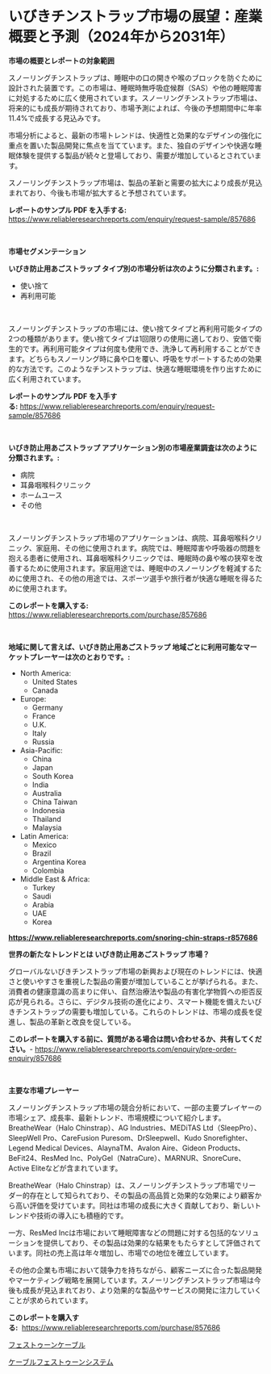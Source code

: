 <p><h1>いびきチンストラップ市場の展望：産業概要と予測（2024年から2031年）</h1></p><p><strong>市場の概要とレポートの対象範囲</strong></p>
<p><p>スノーリングチンストラップは、睡眠中の口の開きや喉のブロックを防ぐために設計された装置です。この市場は、睡眠時無呼吸症候群（SAS）や他の睡眠障害に対処するために広く使用されています。スノーリングチンストラップ市場は、将来的にも成長が期待されており、市場予測によれば、今後の予想期間中に年率11.4%で成長する見込みです。</p><p>市場分析によると、最新の市場トレンドは、快適性と効果的なデザインの強化に重点を置いた製品開発に焦点を当てています。また、独自のデザインや快適な睡眠体験を提供する製品が続々と登場しており、需要が増加しているとされています。</p><p>スノーリングチンストラップ市場は、製品の革新と需要の拡大により成長が見込まれており、今後も市場が拡大すると予想されています。</p></p>
<p><strong>レポートのサンプル PDF を入手する:</strong> <a href="https://www.reliableresearchreports.com/enquiry/request-sample/857686">https://www.reliableresearchreports.com/enquiry/request-sample/857686</a></p>
<p>&nbsp;</p>
<p><strong>市場セグメンテーション</strong></p>
<p><strong>いびき防止用あごストラップ タイプ別の市場分析は次のように分類されます。:</strong></p>
<p><ul><li>使い捨て</li><li>再利用可能</li></ul></p>
<p>&nbsp;</p>
<p><p>スノーリングチンストラップの市場には、使い捨てタイプと再利用可能タイプの2つの種類があります。使い捨てタイプは1回限りの使用に適しており、安価で衛生的です。再利用可能タイプは何度も使用でき、洗浄して再利用することができます。どちらもスノーリング時に鼻や口を覆い、呼吸をサポートするための効果的な方法です。このようなチンストラップは、快適な睡眠環境を作り出すために広く利用されています。</p></p>
<p><strong>レポートのサンプル PDF を入手する:</strong>&nbsp;<a href="https://www.reliableresearchreports.com/enquiry/request-sample/857686">https://www.reliableresearchreports.com/enquiry/request-sample/857686</a></p>
<p>&nbsp;</p>
<p><strong> いびき防止用あごストラップ アプリケーション別の市場産業調査は次のように分類されます。:</strong></p>
<p><ul><li>病院</li><li>耳鼻咽喉科クリニック</li><li>ホームユース</li><li>その他</li></ul></p>
<p>&nbsp;</p>
<p><p>スノーリングチンストラップ市場のアプリケーションは、病院、耳鼻咽喉科クリニック、家庭用、その他に使用されます。病院では、睡眠障害や呼吸器の問題を抱える患者に使用され、耳鼻咽喉科クリニックでは、睡眠時の鼻や喉の狭窄を改善するために使用されます。家庭用途では、睡眠中のスノーリングを軽減するために使用され、その他の用途では、スポーツ選手や旅行者が快適な睡眠を得るために使用されます。</p></p>
<p><strong>このレポートを購入する:</strong>&nbsp; <a href="https://www.reliableresearchreports.com/purchase/857686">https://www.reliableresearchreports.com/purchase/857686</a></p>
<p>&nbsp;</p>
<p><strong>地域に関して言えば、いびき防止用あごストラップ 地域ごとに利用可能なマーケットプレーヤーは次のとおりです。:</strong></p>
<p><ul>
    <li>
        North America:
        <ul>
            <li>United States</li>
            <li>Canada</li>
        </ul>
    </li>
    <li>
        Europe:
        <ul>
            <li>Germany</li>
            <li>France</li>
            <li>U.K.</li>
            <li>Italy</li>
            <li>Russia</li>
        </ul>
    </li>
    <li>
        Asia-Pacific:
        <ul>
            <li>China</li>
            <li>Japan</li>
            <li>South Korea</li>
            <li>India</li>
            <li>Australia</li>
            <li>China Taiwan</li>
            <li>Indonesia</li>
            <li>Thailand</li>
            <li>Malaysia</li>
        </ul>
    </li>
    <li>
        Latin America:
        <ul>
            <li>Mexico</li>
            <li>Brazil</li>
            <li>Argentina Korea</li>
            <li>Colombia</li>
        </ul>
    </li>
    <li>
        Middle East & Africa:
        <ul>
            <li>Turkey</li>
            <li>Saudi</li>
            <li>Arabia</li>
            <li>UAE</li>
            <li>Korea</li>
        </ul>
    </li>
    </ul></p>
<p><strong><a href="https://www.reliableresearchreports.com/snoring-chin-straps-r857686">https://www.reliableresearchreports.com/snoring-chin-straps-r857686</a></strong>&nbsp;</p>
<p><strong>世界の新たなトレンドとは いびき防止用あごストラップ 市場？</strong></p>
<p><p>グローバルないびきチンストラップ市場の新興および現在のトレンドには、快適さと使いやすさを重視した製品の需要が増加していることが挙げられる。また、消費者の健康意識の高まりに伴い、自然治療法や製品の有害化学物質への拒否反応が見られる。さらに、デジタル技術の進化により、スマート機能を備えたいびきチンストラップの需要も増加している。これらのトレンドは、市場の成長を促進し、製品の革新と改良を促している。</p></p>
<p><strong>このレポートを購入する前に、質問がある場合は問い合わせるか、共有してください。</strong>- <a href="https://www.reliableresearchreports.com/enquiry/pre-order-enquiry/857686">https://www.reliableresearchreports.com/enquiry/pre-order-enquiry/857686</a></p>
<p>&nbsp;</p>
<p><strong>主要な市場プレーヤー</strong></p>
<p><p>スノーリングチンストラップ市場の競合分析において、一部の主要プレイヤーの市場シェア、成長率、最新トレンド、市場規模について紹介します。BreatheWear（Halo Chinstrap）、AG Industries、MEDiTAS Ltd（SleepPro）、SleepWell Pro、CareFusion Puresom、DrSleepwell、Kudo Snorefighter、Legend Medical Devices、AlaynaTM、Avalon Aire、Gideon Products、BeFit24、ResMed Inc、PolyGel（NatraCure）、MARNUR、SnoreCure、Active Eliteなどが含まれています。</p><p>BreatheWear（Halo Chinstrap）は、スノーリングチンストラップ市場でリーダー的存在として知られており、その製品の高品質と効果的な効果により顧客から高い評価を受けています。同社は市場の成長に大きく貢献しており、新しいトレンドや技術の導入にも積極的です。</p><p>一方、ResMed Incは市場において睡眠障害などの問題に対する包括的なソリューションを提供しており、その製品は効果的な結果をもたらすとして評価されています。同社の売上高は年々増加し、市場での地位を確立しています。</p><p>その他の企業も市場において競争力を持ちながら、顧客ニーズに合った製品開発やマーケティング戦略を展開しています。スノーリングチンストラップ市場は今後も成長が見込まれており、より効果的な製品やサービスの開発に注力していくことが求められています。</p></p>
<p><strong>このレポートを購入する:</strong>&nbsp;&nbsp;<a href="https://www.reliableresearchreports.com/purchase/857686">https://www.reliableresearchreports.com/purchase/857686</a></p>
<p><p><a href="https://github.com/KaydenJohns1964/Market-Research-Report-List-1/blob/main/755252721589.md">フェストゥーンケーブル</a></p><p><a href="https://github.com/marbadji/Market-Research-Report-List-1/blob/main/780332421588.md">ケーブルフェストゥーンシステム</a></p></p>